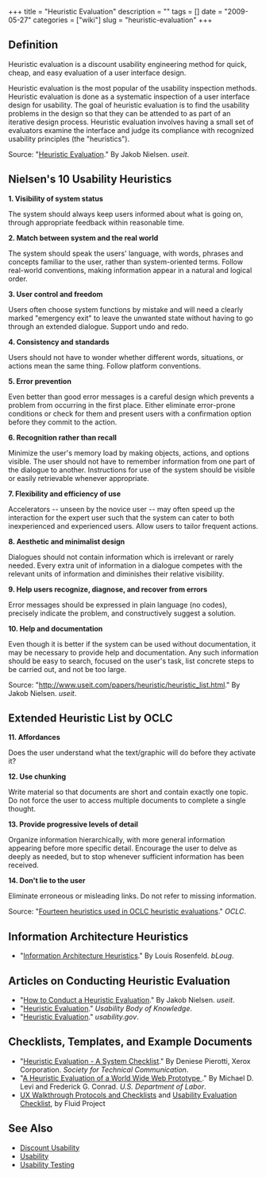 +++
title = "Heuristic Evaluation"
description = ""
tags = []
date = "2009-05-27"
categories = ["wiki"]
slug = "heuristic-evaluation"
+++


 

<h2 id="toc0">Definition</h2>
<p>Heuristic evaluation is a discount usability engineering method for quick, cheap, and easy evaluation of a user interface design.</p>

<p>Heuristic evaluation is the most popular of the usability inspection methods. Heuristic evaluation is done as a systematic inspection of a user interface design for usability. The goal of heuristic evaluation is to find the usability problems in the design so that they can be attended to as part of an iterative design process. Heuristic evaluation involves having a small set of evaluators examine the interface and judge its compliance with recognized usability principles (the &quot;heuristics&quot;).</p>

<p>Source: &quot;<a href="http://www.useit.com/papers/heuristic/">Heuristic Evaluation</a>.&quot; By Jakob Nielsen. <em>useit</em>.</p>


<h2 id="toc1">Nielsen's 10 Usability Heuristics</h2>
<p><strong>1. Visibility of system status</strong></p>

<p>The system should always keep users informed about what is going on, through appropriate feedback within reasonable time.</p>

<p><strong>2. Match between system and the real world</strong></p>

<p>The system should speak the users' language, with words, phrases and concepts familiar to the user, rather than system-oriented terms. Follow real-world conventions, making information appear in a natural and logical order.</p>

<p><strong>3. User control and freedom</strong></p>

<p>Users often choose system functions by mistake and will need a clearly marked &quot;emergency exit&quot; to leave the unwanted state without having to go through an extended dialogue. Support undo and redo.</p>

<p><strong>4. Consistency and standards</strong></p>

<p>Users should not have to wonder whether different words, situations, or actions mean the same thing. Follow platform conventions.</p>

<p><strong>5. Error prevention</strong></p>

<p>Even better than good error messages is a careful design which prevents a problem from occurring in the first place. Either eliminate error-prone conditions or check for them and present users with a confirmation option before they commit to the action.</p>

<p><strong>6. Recognition rather than recall</strong></p>

<p>Minimize the user's memory load by making objects, actions, and options visible. The user should not have to remember information from one part of the dialogue to another. Instructions for use of the system should be visible or easily retrievable whenever appropriate.</p>

<p><strong>7. Flexibility and efficiency of use</strong></p>

<p>Accelerators -- unseen by the novice user -- may often speed up the interaction for the expert user such that the system can cater to both inexperienced and experienced users. Allow users to tailor frequent actions.</p>

<p><strong>8. Aesthetic and minimalist design</strong></p>

<p>Dialogues should not contain information which is irrelevant or rarely needed. Every extra unit of information in a dialogue competes with the relevant units of information and diminishes their relative visibility.</p>

<p><strong>9. Help users recognize, diagnose, and recover from errors</strong></p>

<p>Error messages should be expressed in plain language (no codes), precisely indicate the problem, and constructively suggest a solution.</p>

<p><strong>10. Help and documentation</strong></p>

<p>Even though it is better if the system can be used without documentation, it may be necessary to provide help and documentation. Any such information should be easy to search, focused on the user's task, list concrete steps to be carried out, and not be too large.</p>

<p>Source: &quot;<a href="http://www.useit.com/papers/heuristic/heuristic_list.html">http://www.useit.com/papers/heuristic/heuristic_list.html</a>.&quot; By Jakob Nielsen. <em>useit</em>.</p>


<h2 id="toc2">Extended Heuristic List by OCLC</h2>
<p><strong>11. Affordances</strong></p>

<p>Does the user understand what the text/graphic will do before they activate it?</p>

<p><strong>12. Use chunking</strong></p>

<p>Write material so that documents are short and contain exactly one topic. Do not force the user to access multiple documents to complete a single thought.</p>

<p><strong>13. Provide progressive levels of detail</strong></p>

<p>Organize information hierarchically, with more general information appearing before more specific detail. Encourage the user to delve as deeply as needed, but to stop whenever sufficient information has been received.</p>

<p><strong>14. Don't lie to the user</strong></p>

<p>Eliminate erroneous or misleading links. Do not refer to missing information.</p>

<p>Source: &quot;<a href="http://www.oclc.org/usability/heuristic/set.htm">Fourteen heuristics used in OCLC heuristic evaluations</a>.&quot; <em>OCLC</em>.</p>


<h2 id="toc3">Information Architecture Heuristics</h2>
<ul>
    <li> &quot;<a href="http://www.louisrosenfeld.com/home/bloug_archive/000286.html">Information Architecture Heuristics</a>.&quot; By Louis Rosenfeld. <em>bLoug</em>.</li>
</ul>


<h2 id="toc4">Articles on Conducting Heuristic Evaluation</h2>
<ul>
    <li> &quot;<a href="http://www.useit.com/papers/heuristic/heuristic_evaluation.html">How to Conduct a Heuristic Evaluation</a>.&quot; By Jakob Nielsen. <em>useit</em>.</li>
    <li> &quot;<a href="http://www.usabilitybok.org/methods/p275">Heuristic Evaluation</a>.&quot; <em>Usability Body of Knowledge</em>.</li>
    <li> &quot;<a href="http://www.usability.gov/methods/heuristiceval.html">Heuristic Evaluation</a>.&quot; <em>usability.gov</em>.</li>
</ul>


<h2 id="toc5">Checklists, Templates, and Example Documents</h2>
<ul>
    <li> &quot;<a href="http://www.stcsig.org/usability/topics/articles/he-checklist.html">Heuristic Evaluation - A System Checklist</a>.&quot; By Deniese Pierotti, Xerox Corporation. <em>Society for Technical Communication</em>.</li>
    <li> &quot;<a href="http://www.bls.gov/osmr/htm_papers/st960160.htm">A Heuristic Evaluation of a World Wide Web Prototype </a>.&quot; By Michael D. Levi and Frederick G. Conrad. <em>U.S. Department of Labor</em>.</li>
    <li> <a href="http://wiki.fluidproject.org/display/fluid/UX+Walkthrough+Protocols+and+Checklists">UX Walkthrough Protocols and Checklists</a> and <a href="http://wiki.fluidproject.org/display/fluid/Usability+Evaluation+Questions">Usability Evaluation Checklist</a>, by Fluid Project</li>
</ul>


<h2 id="toc6">See Also</h2>
<ul>
    <li> <a class="" href="discount-usability.html">Discount Usability</a></li>
    <li> <a class="" href="../node/1429.html">Usability</a></li>
    <li> <a class="" href="usability-testing.html">Usability Testing</a></li>
</ul>


